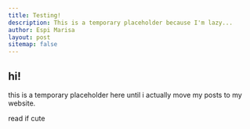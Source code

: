 ```yaml
---
title: Testing!
description: This is a temporary placeholder because I'm lazy...
author: Espi Marisa
layout: post
sitemap: false
---
```


## hi!
this is a temporary placeholder here until i actually move my posts to my website.

read if cute
